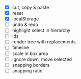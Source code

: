 - [x] cut, copy & paste
- [x] reset
- [x] localStorage
- [ ] undo & redo
- [ ] highlight select in hierarchy
- [ ] ids
- [ ] render tree with replacements
- [ ] timeline
- [ ] scale in box area
- [ ] ignore down, move selected
- [ ] snapping borders
- [ ] snapping ratio